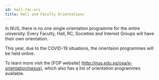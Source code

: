 ```yaml
---
id: hall-fac-ori
title: Hall and Faculty Orientations
---
```


In NUS, there is no one single orientation programme for the entire university. Every Faculty, Hall, RC, Societies and Interest Groups will have their own orientation.

This year, due to the COVID-19 situations, the orientaion programmes will be held online. 

To learn more visit the [FOP website] (http://nus.edu.sg/osa/e-orientation/nexus), which also has a list of orientation programmes available.
